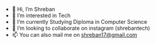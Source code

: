 - 👋 Hi, I’m Shreban
- 👀 I’m interested in Tech 
- 🌱 I’m currently Studying Diploma in Computer Science
- 💞️ I’m looking to collaborate on instagram (shrebantech)
- 📫 You can also mail me on shreban17@gmail.com

<!---
TechWithShreban/TechWithShreban is a ✨ special ✨ repository because its `README.md` (this file) appears on your GitHub profile.
You can click the Preview link to take a look at your changes.
--->
